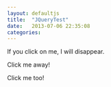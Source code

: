 ```yaml
---
layout: defaultjs
title:  "JQueryTest"
date:   2013-07-06 22:35:08
categories: 
---
```

<script>
$(document).ready(function(){
  $("p").click(function(){
    $(this).hide();
  });
});
</script>
<p>If you click on me, I will disappear.</p>
<p>Click me away!</p>
<p>Click me too!</p>
